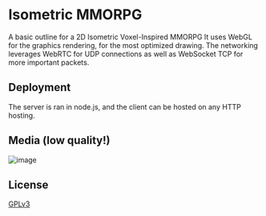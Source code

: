 
# Isometric MMORPG

A basic outline for a 2D Isometric Voxel-Inspired MMORPG
It uses WebGL for the graphics rendering, for the most optimized drawing. The networking leverages WebRTC for UDP connections as well as WebSocket TCP for more important packets.




## Deployment

The server is ran in node.js, and the client can be hosted on any HTTP hosting. 


## Media (low quality!)

![image](https://sebastiancodes.online/github/isometric.gif)

## License

[GPLv3](https://choosealicense.com/licenses/gpl-3.0/)

